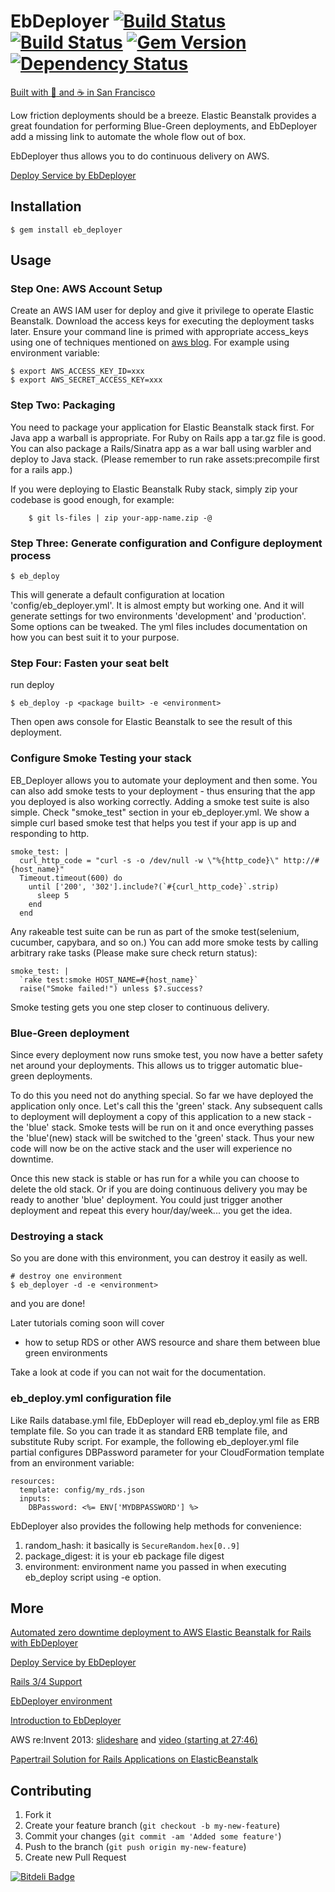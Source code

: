 # EbDeployer [![Build Status](https://snap-ci.com/ThoughtWorksStudios/eb_deployer/branch/master/build_image)](https://snap-ci.com/ThoughtWorksStudios/eb_deployer/branch/master) [![Build Status](https://travis-ci.org/ThoughtWorksStudios/eb_deployer.png?branch=master)](https://travis-ci.org/ThoughtWorksStudios/eb_deployer) [![Gem Version](https://badge.fury.io/rb/eb_deployer.svg)](http://badge.fury.io/rb/eb_deployer) [![Dependency Status](https://www.versioneye.com/ruby/eb_deployer/0.6.1/badge.svg)](https://www.versioneye.com/ruby/eb_deployer/0.6.1)

[Built with :yellow_heart: and :coffee: in San Francisco](http://www.thoughtworks.com/mingle/team/)

Low friction deployments should be a breeze. Elastic Beanstalk provides a great foundation for performing Blue-Green deployments, and EbDeployer add a missing link to automate the whole flow out of box.

EbDeployer thus allows you to do continuous delivery on AWS.

[Deploy Service by EbDeployer](http://www.thoughtworks.com/mingle/infrastructure/2015/06/01/deploy-service-by-ebdeployer.html)

## Installation

    $ gem install eb_deployer

## Usage

### Step One: AWS Account Setup

Create an AWS IAM user for deploy and give it privilege to operate Elastic Beanstalk. Download the access keys for executing the deployment tasks later. Ensure your command line is primed with appropriate access_keys using one of techniques mentioned on [aws blog](http://ruby.awsblog.com/blog/tag/config). For example using environment variable:

    $ export AWS_ACCESS_KEY_ID=xxx
    $ export AWS_SECRET_ACCESS_KEY=xxx


### Step Two: Packaging

You need to package your application for Elastic Beanstalk stack first. For Java app a warball is appropriate. For Ruby on Rails app a tar.gz file is good. You can also package a Rails/Sinatra app as a war ball using warbler and deploy to Java stack. (Please remember to run rake assets:precompile first for a rails app.)

If you were deploying to Elastic Beanstalk Ruby stack, simply zip your codebase is good enough, for example:

		$ git ls-files | zip your-app-name.zip -@

### Step Three: Generate configuration and Configure deployment process

    $ eb_deploy

This will generate a default configuration at location 'config/eb_deployer.yml'. It is almost empty but working one. And it will generate settings for two environments 'development' and 'production'. Some options can be tweaked. The yml files includes documentation on how you can best suit it to your purpose.


### Step Four: Fasten your seat belt
run deploy

    $ eb_deploy -p <package built> -e <environment>

Then open aws console for Elastic Beanstalk to see the result of this deployment.


### Configure Smoke Testing your stack

EB_Deployer allows you to automate your deployment and then some. You can also add smoke tests to your deployment - thus ensuring that the app you deployed is also working correctly.
Adding a smoke test suite is also simple. Check "smoke_test" section in your eb_deployer.yml. We show a simple curl based smoke test that helps you test if your app is up and responding to http.

    smoke_test: |
      curl_http_code = "curl -s -o /dev/null -w \"%{http_code}\" http://#{host_name}"
      Timeout.timeout(600) do
        until ['200', '302'].include?(`#{curl_http_code}`.strip)
          sleep 5
        end
      end


Any rakeable test suite can be run as part of the smoke test(selenium, cucumber, capybara, and so on.)
You can add more smoke tests by calling arbitrary rake tasks (Please make sure check return status):

    smoke_test: |
      `rake test:smoke HOST_NAME=#{host_name}`
      raise("Smoke failed!") unless $?.success?

Smoke testing gets you one step closer to continuous delivery.

### Blue-Green deployment
Since every deployment now runs smoke test, you now have a better safety net around your deployments. This allows us to trigger automatic blue-green deployments.

To do this you need not do anything special. So far we have deployed the application only once. Let's call this the 'green' stack. Any subsequent calls to deployment will deployment a copy of this application to a new stack - the 'blue' stack. Smoke tests will be run on it and once everything passes the 'blue'(new) stack will be switched to the 'green' stack. Thus your new code will now be on the active stack and the user will experience no downtime.

Once this new stack is stable or has run for a while you can choose to delete the old stack. Or if you are doing continuous delivery you may be ready to another 'blue' deployment. You could just trigger another deployment and repeat this every hour/day/week... you get the idea.



### Destroying a stack
So you are done with this environment, you can destroy it easily as well.

    # destroy one environment
    $ eb_deployer -d -e <environment>


and you are done!

Later tutorials coming soon will cover
* how to setup RDS or other AWS resource and share them between blue green environments

Take a look at code if you can not wait for the documentation.

### eb_deploy.yml configuration file

Like Rails database.yml file, EbDeployer will read eb_deploy.yml file as ERB template file. So you can trade it as standard ERB template file, and substitute Ruby script. For example, the following eb_deployer.yml file partial configures DBPassword parameter for your CloudFormation template from an environment variable:

    resources:
      template: config/my_rds.json
      inputs:
        DBPassword: <%= ENV['MYDBPASSWORD'] %>


EbDeployer also provides the following help methods for convenience:

1. random_hash: it basically is `SecureRandom.hex[0..9]`
2. package_digest: it is your eb package file digest
3. environment: environment name you passed in when executing eb_deploy script using -e option.

## More

[Automated zero downtime deployment to AWS Elastic Beanstalk for Rails with EbDeployer](http://helabs.com/blog/2015/05/19/automated-zero-downtime-deployment-to-aws-elastic-beanstalk-for-rails-with-eb-deployer/?utm_content=buffer12098&utm_medium=social&utm_source=twitter.com&utm_campaign=buffer)

[Deploy Service by EbDeployer](http://www.thoughtworks.com/mingle/infrastructure/2015/06/01/deploy-service-by-ebdeployer.html)

[Rails 3/4 Support](https://github.com/ThoughtWorksStudios/eb_deployer/wiki/Rails-3-Support)

[EbDeployer environment](https://github.com/ThoughtWorksStudios/eb_deployer/wiki/EbDeployer-environment)

[Introduction to EbDeployer](http://getmingle.io/scaling/2014/06/13/introduction-to-eb-deployer.html)

AWS re:Invent 2013: [slideshare](http://www.slideshare.net/AmazonWebServices/aws-elastic-beanstalk-under-the-hood-dmg301-aws-reinvent-2013-28428616) and [video (starting at 27:46)](http://www.youtube.com/watch?v=U06-QLd4FL4)

[Papertrail Solution for Rails Applications on ElasticBeanstalk
](http://www.thoughtworks.com/mingle/infrastructure/2015/06/10/simple-solution-for-papertrail-on-elasticbeanstalk.html)
## Contributing

1. Fork it
2. Create your feature branch (`git checkout -b my-new-feature`)
3. Commit your changes (`git commit -am 'Added some feature'`)
4. Push to the branch (`git push origin my-new-feature`)
5. Create new Pull Request


[![Bitdeli Badge](https://d2weczhvl823v0.cloudfront.net/ThoughtWorksStudios/eb_deployer/trend.png)](https://bitdeli.com/free "Bitdeli Badge")
